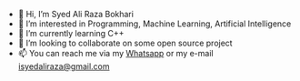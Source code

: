 - 👋 Hi, I’m Syed Ali Raza Bokhari
- 👀 I’m interested in Programming, Machine Learning, Artificial Intelligence
- 🌱 I’m currently learning C++
- 💞️ I’m looking to collaborate on some open source project
- 📫 You can reach me via my [Whatsapp](https://wa.me/923165902974/) or my e-mail isyedaliraza@gmail.com

<!---
isyedaliraza/isyedaliraza is a ✨ special ✨ repository because its `README.md` (this file) appears on your GitHub profile.
You can click the Preview link to take a look at your changes.
--->
